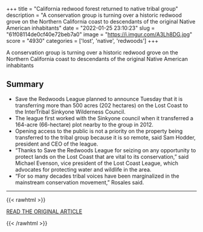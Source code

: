 +++
title = "California redwood forest returned to native tribal group"
description = "A conservation group is turning over a historic redwood grove on the Northern California coast to descendants of the original Native American inhabitants"
date = "2022-01-25 23:10:23"
slug = "61f08114de0cf40e72beb7a0"
image = "https://i.imgur.com/A3Lh8DG.jpg"
score = "4930"
categories = ['lost', 'native', 'redwoods']
+++

A conservation group is turning over a historic redwood grove on the Northern California coast to descendants of the original Native American inhabitants

## Summary

- Save the Redwoods League planned to announce Tuesday that it is transferring more than 500 acres (202 hectares) on the Lost Coast to the InterTribal Sinkyone Wilderness Council.
- The league first worked with the Sinkyone council when it transferred a 164-acre (66-hectare) plot nearby to the group in 2012.
- Opening access to the public is not a priority on the property being transferred to the tribal group because it is so remote, said Sam Hodder, president and CEO of the league.
- “Thanks to Save the Redwoods League for seizing on any opportunity to protect lands on the Lost Coast that are vital to its conservation,” said Michael Evenson, vice president of the Lost Coast League, which advocates for protecting water and wildlife in the area.
- “For so many decades tribal voices have been marginalized in the mainstream conservation movement,” Rosales said.

---

{{< rawhtml >}}
  <p class="article-category">
    <a target="_blank" href="https://abcnews.go.com/US/wireStory/california-redwood-forest-returned-native-tribal-group-82456609">READ THE ORIGINAL ARTICLE</a>
  </p>
{{< /rawhtml >}}
